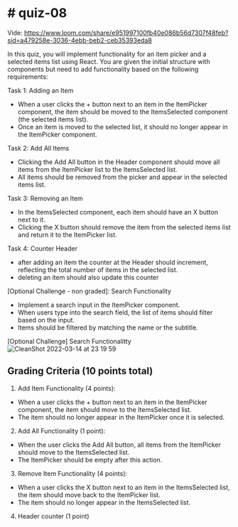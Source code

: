 # # quiz-08

Vide: https://www.loom.com/share/e951997100fb40e086b56d7307f48feb?sid=a479258e-3036-4ebb-beb2-ceb35393eda8

In this quiz, you will implement functionality for an item picker and a selected items list using React. You are given the initial structure with components but need to add functionality based on the following requirements:

Task 1: Adding an Item
- When a user clicks the + button next to an item in the ItemPicker component, the item should be moved to the ItemsSelected component (the selected items list).
- Once an item is moved to the selected list, it should no longer appear in the ItemPicker component.

Task 2: Add All Items
-	Clicking the Add All button in the Header component should move all items from the ItemPicker list to the ItemsSelected list.
-	All items should be removed from the picker and appear in the selected items list.

Task 3: Removing an Item
-	In the ItemsSelected component, each item should have an X button next to it.
-	Clicking the X button should remove the item from the selected items list and return it to the ItemPicker list.

Task 4: Counter Header
- after adding an item the counter at the Header should increment, reflecting the total number of items in the selected list.
- deleting an item should also update this counter

[Optional Challenge - non graded]: Search Functionality
-	Implement a search input in the ItemPicker component.
-	When users type into the search field, the list of items should filter based on the input.
-	Items should be filtered by matching the name or the subtitle.

[Optional Challenge] Search Functionalitty
![CleanShot 2022-03-14 at 23 19 59](https://user-images.githubusercontent.com/1692542/158322554-1fe2663c-30d1-44dd-9cd4-eba58e55bd46.gif)


## Grading Criteria (10 points total)
1. Add Item Functionality (4 points):
  -	When a user clicks the + button next to an item in the ItemPicker component, the item should move to the ItemsSelected list.
  -	The item should no longer appear in the ItemPicker once it is selected.
2. Add All Functionality (1 point):
  -	When the user clicks the Add All button, all items from the ItemPicker should move to the ItemsSelected list.
  -	The ItemPicker should be empty after this action.
3. Remove Item Functionality (4 points):
  -	When a user clicks the X button next to an item in the ItemsSelected list, the item should move back to the ItemPicker list.
  -	The item should no longer appear in the ItemsSelected list.
4. Header counter (1 point)
